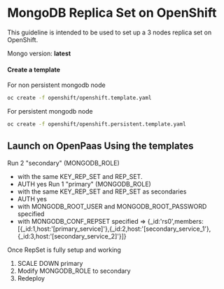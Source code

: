 # MongoDB Replica Set on OpenShift

This guideline is intended to be used to set up a 3 nodes replica set on OpenShift.

Mongo version:  **latest**

#### Create a template

For non persistent mongodb node
```sh
oc create -f openshift/openshift.template.yaml
```

For persistent mongodb node
```sh
oc create -f openshift/openshift.persistent.template.yaml
```

## Launch on OpenPaas Using the templates

Run 2 "secondary" (MONGODB_ROLE)
- with the same KEY_REP_SET and REP_SET.
- AUTH yes
Run 1 "primary" (MONGODB_ROLE)
- with the same KEY_REP_SET and REP_SET as secondaries
- AUTH yes
- with MONGODB_ROOT_USER and MONGODB_ROOT_PASSWORD specified
- with MONGODB_CONF_REPSET specified
=> {_id:'rs0',members:[{_id:1,host:'[primary_service]'},{_id:2,host:'[secondary_service_1'},{_id:3,host:'[secondary_service_2]'}]}

Once RepSet is fully setup and working
1. SCALE DOWN primary
2. Modify MONGODB_ROLE to secondary
3. Redeploy